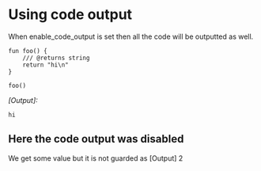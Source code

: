 # Using code output
When enable_code_output is set then all the code
will be outputted as well.
```
fun foo() {
    /// @returns string
    return "hi\n"
}
```
```
foo()
```
_[Output]:_
```
hi
```
## Here the code output was disabled
We get some value but it is not guarded as [Output]
2
